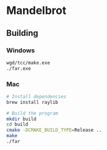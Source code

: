 # Mandelbrot

## Building
### Windows
```bash
wgd/tcc/make.exe
./far.exe
```
### Mac
```bash
# Install dependencies
brew install raylib

# Build the program
mkdir build
cd build
cmake -DCMAKE_BUILD_TYPE=Release ..
make
./far
```

